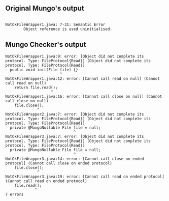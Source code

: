 ## Original Mungo's output

```

NotOkFileWrapper1.java: 7-31: Semantic Error
		Object reference is used uninitialised.```

## Mungo Checker's output

```
NotOkFileWrapper1.java:9: error: [Object did not complete its protocol. Type: FileProtocol{Read}] (Object did not complete its protocol. Type: FileProtocol{Read})
  public void init(File file) {}
                        ^
NotOkFileWrapper1.java:12: error: [Cannot call read on null] (Cannot call read on null)
    return file.read();
                    ^
NotOkFileWrapper1.java:16: error: [Cannot call close on null] (Cannot call close on null)
    file.close();
              ^
NotOkFileWrapper2.java:7: error: [Object did not complete its protocol. Type: FileProtocol{Read}] (Object did not complete its protocol. Type: FileProtocol{Read})
  private @MungoNullable File file = null;
                              ^
NotOkFileWrapper3.java:7: error: [Object did not complete its protocol. Type: FileProtocol{Read}] (Object did not complete its protocol. Type: FileProtocol{Read})
  private @MungoNullable File file = null;
                              ^
NotOkFileWrapper3.java:14: error: [Cannot call close on ended protocol] (Cannot call close on ended protocol)
    file.close();
              ^
NotOkFileWrapper3.java:19: error: [Cannot call read on ended protocol] (Cannot call read on ended protocol)
    file.read();
             ^
7 errors```
